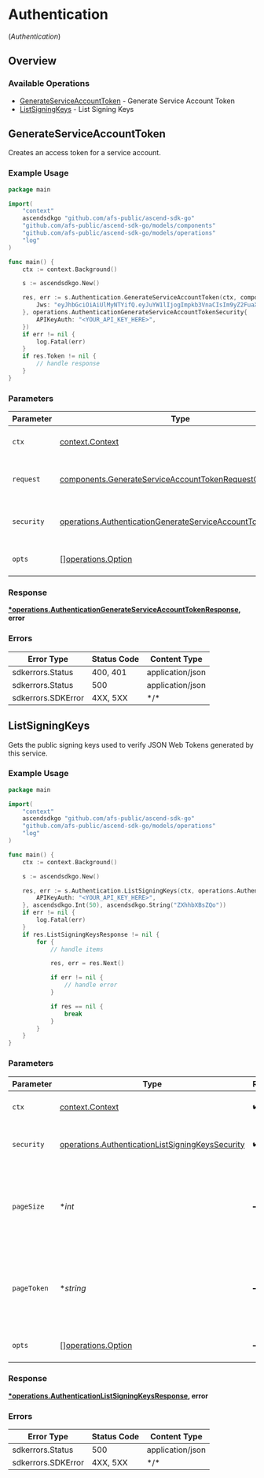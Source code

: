 # Authentication
(*Authentication*)

## Overview

### Available Operations

* [GenerateServiceAccountToken](#generateserviceaccounttoken) - Generate Service Account Token
* [ListSigningKeys](#listsigningkeys) - List Signing Keys

## GenerateServiceAccountToken

Creates an access token for a service account.

### Example Usage

<!-- UsageSnippet language="go" operationID="Authentication_GenerateServiceAccountToken" method="post" path="/iam/v1/serviceAccounts:generateAccessToken" -->
```go
package main

import(
	"context"
	ascendsdkgo "github.com/afs-public/ascend-sdk-go"
	"github.com/afs-public/ascend-sdk-go/models/components"
	"github.com/afs-public/ascend-sdk-go/models/operations"
	"log"
)

func main() {
    ctx := context.Background()

    s := ascendsdkgo.New()

    res, err := s.Authentication.GenerateServiceAccountToken(ctx, components.GenerateServiceAccountTokenRequestCreate{
        Jws: "eyJhbGciOiAiUlMyNTYifQ.eyJuYW1lIjogImpkb3VnaCIsIm9yZ2FuaXphdGlvbiI6ICJjb3JyZXNwb25kZW50cy8xMjM0NTY3OC0xMjM0LTEyMzQtMTIzNC0xMjM0NTY3ODkxMDEiLCJkYXRldGltZSI6ICIyMDI0LTAyLTA1VDIxOjAyOjI3LjkwMTE4MFoifQ.IMy3KmYoG8Ppf+7hXN7tm7J4MrNpQLGL7WCWvhh4nZWAVKkluL3/u3KC6hZ6Mb/5p7Y54CgZ68aWT2BcP5y4VtzIZR1Chm5pxbLfgE4aJuk+FnF6K3Gc3bBjOWCL58pxY2aTb0iU/exDEA1cbMDvbCzmY5kRefDvorLOqgUS/tS2MJ2jv4RlZFPlmHv5PtOruJ8xUW19gEgGhsPXYYeSHFTE1ZlaDvyXrKtpOvlf+FVc2RTuEw529LZnzwH4/eJJR3BpSpHyJTjQqiaMT3wzpXXYKfCRqnDkSSKJDzCzTb0/uWK/Lf0uafxPXk5YLdis+dbo1zNQhVVKjwnMpk1vLw",
    }, operations.AuthenticationGenerateServiceAccountTokenSecurity{
        APIKeyAuth: "<YOUR_API_KEY_HERE>",
    })
    if err != nil {
        log.Fatal(err)
    }
    if res.Token != nil {
        // handle response
    }
}
```

### Parameters

| Parameter                                                                                                                                    | Type                                                                                                                                         | Required                                                                                                                                     | Description                                                                                                                                  |
| -------------------------------------------------------------------------------------------------------------------------------------------- | -------------------------------------------------------------------------------------------------------------------------------------------- | -------------------------------------------------------------------------------------------------------------------------------------------- | -------------------------------------------------------------------------------------------------------------------------------------------- |
| `ctx`                                                                                                                                        | [context.Context](https://pkg.go.dev/context#Context)                                                                                        | :heavy_check_mark:                                                                                                                           | The context to use for the request.                                                                                                          |
| `request`                                                                                                                                    | [components.GenerateServiceAccountTokenRequestCreate](../../models/components/generateserviceaccounttokenrequestcreate.md)                   | :heavy_check_mark:                                                                                                                           | The request object to use for the request.                                                                                                   |
| `security`                                                                                                                                   | [operations.AuthenticationGenerateServiceAccountTokenSecurity](../../models/operations/authenticationgenerateserviceaccounttokensecurity.md) | :heavy_check_mark:                                                                                                                           | The security requirements to use for the request.                                                                                            |
| `opts`                                                                                                                                       | [][operations.Option](../../models/operations/option.md)                                                                                     | :heavy_minus_sign:                                                                                                                           | The options for this request.                                                                                                                |

### Response

**[*operations.AuthenticationGenerateServiceAccountTokenResponse](../../models/operations/authenticationgenerateserviceaccounttokenresponse.md), error**

### Errors

| Error Type         | Status Code        | Content Type       |
| ------------------ | ------------------ | ------------------ |
| sdkerrors.Status   | 400, 401           | application/json   |
| sdkerrors.Status   | 500                | application/json   |
| sdkerrors.SDKError | 4XX, 5XX           | \*/\*              |

## ListSigningKeys

Gets the public signing keys used to verify JSON Web Tokens generated by this service.

### Example Usage

<!-- UsageSnippet language="go" operationID="Authentication_ListSigningKeys" method="get" path="/iam/v1/keys" -->
```go
package main

import(
	"context"
	ascendsdkgo "github.com/afs-public/ascend-sdk-go"
	"github.com/afs-public/ascend-sdk-go/models/operations"
	"log"
)

func main() {
    ctx := context.Background()

    s := ascendsdkgo.New()

    res, err := s.Authentication.ListSigningKeys(ctx, operations.AuthenticationListSigningKeysSecurity{
        APIKeyAuth: "<YOUR_API_KEY_HERE>",
    }, ascendsdkgo.Int(50), ascendsdkgo.String("ZXhhbXBsZQo"))
    if err != nil {
        log.Fatal(err)
    }
    if res.ListSigningKeysResponse != nil {
        for {
            // handle items

            res, err = res.Next()

            if err != nil {
                // handle error
            }

            if res == nil {
                break
            }
        }
    }
}
```

### Parameters

| Parameter                                                                                                            | Type                                                                                                                 | Required                                                                                                             | Description                                                                                                          | Example                                                                                                              |
| -------------------------------------------------------------------------------------------------------------------- | -------------------------------------------------------------------------------------------------------------------- | -------------------------------------------------------------------------------------------------------------------- | -------------------------------------------------------------------------------------------------------------------- | -------------------------------------------------------------------------------------------------------------------- |
| `ctx`                                                                                                                | [context.Context](https://pkg.go.dev/context#Context)                                                                | :heavy_check_mark:                                                                                                   | The context to use for the request.                                                                                  |                                                                                                                      |
| `security`                                                                                                           | [operations.AuthenticationListSigningKeysSecurity](../../models/operations/authenticationlistsigningkeyssecurity.md) | :heavy_check_mark:                                                                                                   | The security requirements to use for the request.                                                                    |                                                                                                                      |
| `pageSize`                                                                                                           | **int*                                                                                                               | :heavy_minus_sign:                                                                                                   | The number of entries to return in a single page; Default = 100; Maximum = 1000                                      | 50                                                                                                                   |
| `pageToken`                                                                                                          | **string*                                                                                                            | :heavy_minus_sign:                                                                                                   | Page token used for pagination; Supplying a page token returns the next page of results                              | ZXhhbXBsZQo                                                                                                          |
| `opts`                                                                                                               | [][operations.Option](../../models/operations/option.md)                                                             | :heavy_minus_sign:                                                                                                   | The options for this request.                                                                                        |                                                                                                                      |

### Response

**[*operations.AuthenticationListSigningKeysResponse](../../models/operations/authenticationlistsigningkeysresponse.md), error**

### Errors

| Error Type         | Status Code        | Content Type       |
| ------------------ | ------------------ | ------------------ |
| sdkerrors.Status   | 500                | application/json   |
| sdkerrors.SDKError | 4XX, 5XX           | \*/\*              |